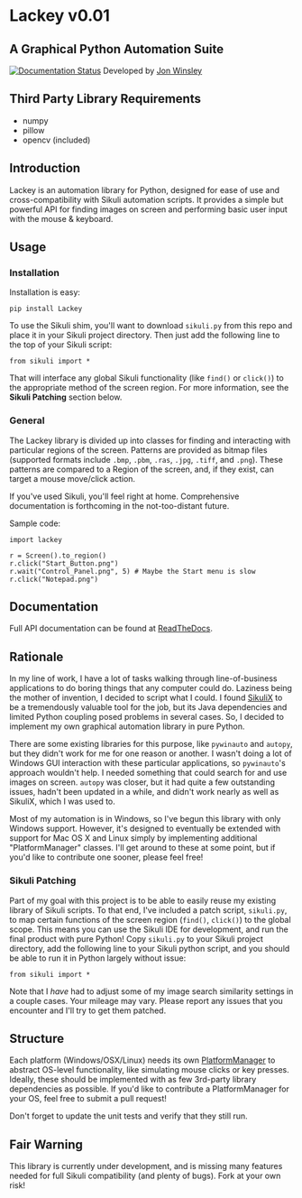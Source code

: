 # Lackey v0.01 #
## A Graphical Python Automation Suite ##
[![Documentation Status](https://readthedocs.org/projects/lackey/badge/?version=latest)](http://lackey.readthedocs.io/en/latest/?badge=latest)
Developed by [Jon Winsley](https://github.com/glitchassassin)

## Third Party Library Requirements ##

* numpy
* pillow
* opencv (included)

## Introduction ##

Lackey is an automation library for Python, designed for ease of use and cross-compatibility with Sikuli automation scripts. It provides a simple but powerful API for finding images on screen and performing basic user input with the mouse & keyboard.

## Usage ##

### Installation ##

Installation is easy:

    pip install Lackey

To use the Sikuli shim, you'll want to download `sikuli.py` from this repo and place it in your Sikuli project directory. Then just add the following line to the top of your Sikuli script:

    from sikuli import *

That will interface any global Sikuli functionality (like `find()` or `click()`) to the appropriate method of the screen region. For more information, see the **Sikuli Patching** section below.

### General ###

The Lackey library is divided up into classes for finding and interacting with particular regions of the screen. Patterns are provided as bitmap files (supported formats include `.bmp`, `.pbm`, `.ras`, `.jpg`, `.tiff`, and `.png`). These patterns are compared to a Region of the screen, and, if they exist, can target a mouse move/click action.

If you've used Sikuli, you'll feel right at home. Comprehensive documentation is forthcoming in the not-too-distant future.

Sample code:

    import lackey

    r = Screen().to_region()
    r.click("Start_Button.png")
    r.wait("Control_Panel.png", 5) # Maybe the Start menu is slow
    r.click("Notepad.png")

## Documentation ##

Full API documentation can be found at [ReadTheDocs](http://lackey.readthedocs.io/en/latest/).

## Rationale ##

In my line of work, I have a lot of tasks walking through line-of-business applications to do boring things that any computer could do. Laziness being the mother of invention, I decided to script what I could. I found [SikuliX](http://sikulix.com/) to be a tremendously valuable tool for the job, but its Java dependencies and limited Python coupling posed problems in several cases. So, I decided to implement my own graphical automation library in pure Python.

There are some existing libraries for this purpose, like `pywinauto` and `autopy`, but they didn't work for me for one reason or another. I wasn't doing a lot of Windows GUI interaction with these particular applications, so `pywinauto`'s approach wouldn't help. I needed something that could search for and use images on screen. `autopy` was closer, but it had quite a few outstanding issues, hadn't been updated in a while, and didn't work nearly as well as SikuliX, which I was used to.

Most of my automation is in Windows, so I've begun this library with only Windows support. However, it's designed to eventually be extended with support for Mac OS X and Linux simply by implementing additional "PlatformManager" classes. I'll get around to these at some point, but if you'd like to contribute one sooner, please feel free!

### Sikuli Patching ###

Part of my goal with this project is to be able to easily reuse my existing library of Sikuli scripts. To that end, I've included a patch script, `sikuli.py`, to map certain functions of the screen region (`find()`, `click()`) to the global scope. This means you can use the Sikuli IDE for development, and run the final product with pure Python! Copy `sikuli.py` to your Sikuli project directory, add the following line to your Sikuli python script, and you should be able to run it in Python largely without issue:

    from sikuli import *

Note that I *have* had to adjust some of my image search similarity settings in a couple cases. Your mileage may vary. Please report any issues that you encounter and I'll try to get them patched.

## Structure ##

Each platform (Windows/OSX/Linux) needs its own [PlatformManager](https://github.com/glitchassassin/lackey/blob/master/docs/PlatformManager.md) to abstract OS-level functionality, like simulating mouse clicks or key presses. Ideally, these should be implemented with as few 3rd-party library dependencies as possible. If you'd like to contribute a PlatformManager for your OS, feel free to submit a pull request! 

Don't forget to update the unit tests and verify that they still run.

## Fair Warning ##

This library is currently under development, and is missing many features needed for full Sikuli compatibility (and plenty of bugs). Fork at your own risk!
